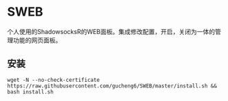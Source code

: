 # SWEB
个人使用的ShadowsocksR的WEB面板。集成修改配置，开启，关闭为一体的管理功能的网页面板。

## 安装

```shell
wget -N --no-check-certificate  https://raw.githubusercontent.com/gucheng6/SWEB/master/install.sh && bash install.sh
```

